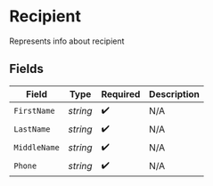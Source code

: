 # Recipient

Represents info about recipient


## Fields

| Field              | Type               | Required           | Description        |
| ------------------ | ------------------ | ------------------ | ------------------ |
| `FirstName`        | *string*           | :heavy_check_mark: | N/A                |
| `LastName`         | *string*           | :heavy_check_mark: | N/A                |
| `MiddleName`       | *string*           | :heavy_check_mark: | N/A                |
| `Phone`            | *string*           | :heavy_check_mark: | N/A                |
